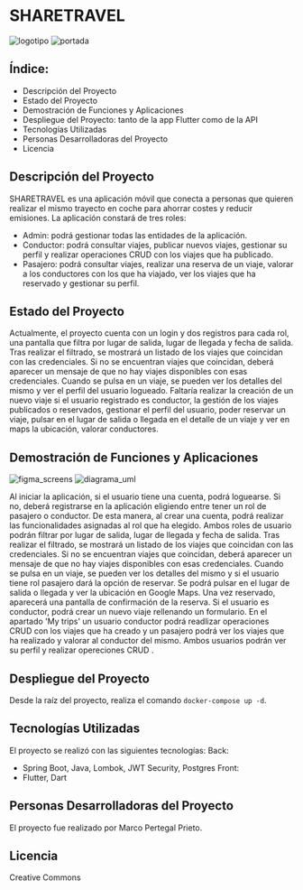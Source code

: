 # SHARETRAVEL

![logotipo](https://github.com/MarcoPertegal/sharetravel-project/assets/122262025/5d4c5839-cc9d-41a3-97e9-265dc26e72ea)
![portada](https://github.com/MarcoPertegal/sharetravel-project/assets/122262025/b142cae7-8e4a-4c5b-b028-86a1b5387b9d)

## Índice:
- Descripción del Proyecto
- Estado del Proyecto
- Demostración de Funciones y Aplicaciones
- Despliegue del Proyecto: tanto de la app Flutter como de la API
- Tecnologías Utilizadas
- Personas Desarrolladoras del Proyecto
- Licencia

## Descripción del Proyecto
SHARETRAVEL es una aplicación móvil que conecta a personas que quieren realizar el mismo trayecto en coche para ahorrar costes y reducir emisiones.
La aplicación constará de tres roles:
- Admin: podrá gestionar todas las entidades de la aplicación.
- Conductor: podrá consultar viajes, publicar nuevos viajes, gestionar su perfil y realizar operaciones CRUD con los viajes que ha publicado.
- Pasajero: podrá consultar viajes, realizar una reserva de un viaje, valorar a los conductores con los que ha viajado, ver los viajes que ha reservado y gestionar su perfil.

## Estado del Proyecto
Actualmente, el proyecto cuenta con un login y dos registros para cada rol, una pantalla que filtra por lugar de salida, lugar de llegada y fecha de salida. Tras realizar el filtrado, se mostrará un listado de los viajes que coincidan con las credenciales. Si no se encuentran viajes que coincidan, deberá aparecer un mensaje de que no hay viajes disponibles con esas credenciales. Cuando se pulsa en un viaje, se pueden ver los detalles del mismo y ver el perfil del usuario logueado. Faltaría realizar la creación de un nuevo viaje si el usuario registrado es conductor, la gestión de los viajes publicados o reservados, gestionar el perfil del usuario, poder reservar un viaje, pulsar en el lugar de salida o llegada en el detalle de un viaje y ver en maps la ubicación, valorar conductores.

## Demostración de Funciones y Aplicaciones
![figma_screens](https://github.com/MarcoPertegal/sharetravel-project/assets/122262025/9f128798-5d32-4f46-934e-dd80da96f205)
![diagrama_uml](https://github.com/MarcoPertegal/sharetravel-project/assets/122262025/5d0cd220-9c2c-46e6-a26d-16fb4643b442)

Al iniciar la aplicación, si el usuario tiene una cuenta, podrá loguearse. Si no, deberá registrarse en la aplicación eligiendo entre tener un rol de pasajero o conductor. De esta manera, al crear una cuenta, podrá realizar las funcionalidades asignadas al rol que ha elegido. Ambos roles de usuario podrán filtrar por lugar de salida, lugar de llegada y fecha de salida. Tras realizar el filtrado, se mostrará un listado de los viajes que coincidan con las credenciales. Si no se encuentran viajes que coincidan, deberá aparecer un mensaje de que no hay viajes disponibles con esas credenciales. Cuando se pulsa en un viaje, se pueden ver los detalles del mismo y si el usuario tiene rol pasajero dará la opción de reservar. Se podrá pulsar en el lugar de salida o llegada y ver la ubicación en Google Maps. Una vez reservado, aparecerá una pantalla de confirmación de la reserva. 
Si el usuario es conductor, podrá crear un nuevo viaje rellenando un formulario. 
En el apartado 'My trips' un usuario conductor podrá readlizar operaciones CRUD con los viajes que ha creado y un pasajero podrá ver los viajes que ha realizado y valorar al conductor del mismo. 
Ambos usuarios podrán ver su perfil y realizar opereciones CRUD .

## Despliegue del Proyecto
Desde la raíz del proyecto, realiza el comando `docker-compose up -d`.

## Tecnologías Utilizadas
El proyecto se realizó con las siguientes tecnologías:
Back:
- Spring Boot, Java, Lombok, JWT Security, Postgres
Front:
- Flutter, Dart

## Personas Desarrolladoras del Proyecto
El proyecto fue realizado por Marco Pertegal Prieto.

## Licencia
Creative Commons



